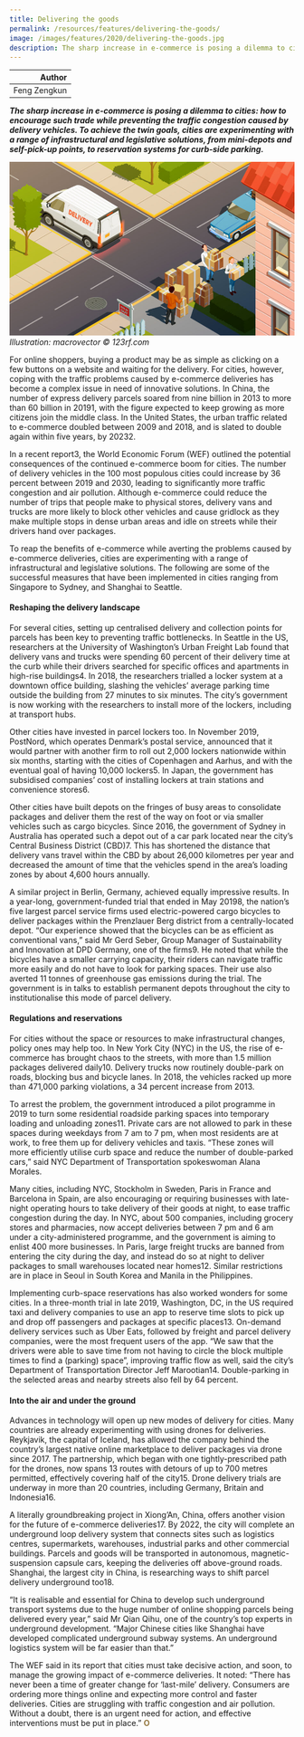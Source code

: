 ```yaml
---
title: Delivering the goods
permalink: /resources/features/delivering-the-goods/
image: /images/features/2020/delivering-the-goods.jpg
description: The sharp increase in e-commerce is posing a dilemma to cities - how to encourage such trade while preventing the traffic congestion caused by delivery vehicles. To achieve the twin goals, cities are experimenting with a range of infrastructural and legislative solutions, from mini-depots and self-pick-up points, to reservation systems for curb-side parking.
---
```


| Author |
|---:|
| Feng Zengkun |

***The sharp increase in e-commerce is posing a dilemma to cities: how to encourage such trade while preventing the traffic congestion caused by delivery vehicles. To achieve the twin goals, cities are experimenting with a range of infrastructural and legislative solutions, from mini-depots and self-pick-up points, to reservation systems for curb-side parking.***

![Delivering the goods](/images/features/2020/delivering-the-goods.jpg/)*Illustration: macrovector © 123rf.com*

For online shoppers, buying a product may be as simple as clicking on a few buttons on a website and waiting for the delivery. For cities, however, coping with the traffic problems caused by e-commerce deliveries has become a complex issue in need of innovative solutions. In China, the number of express delivery parcels soared from nine billion in 2013 to more than 60 billion in 20191, with the figure expected to keep growing as more citizens join the middle class. In the United States, the urban traffic related to e-commerce doubled between 2009 and 2018, and is slated to double again within five years, by 20232. 

In a recent report3, the World Economic Forum (WEF) outlined the potential consequences of the continued e-commerce boom for cities. The number of delivery vehicles in the 100 most populous cities could increase by 36 percent between 2019 and 2030, leading to significantly more traffic congestion and air pollution. Although e-commerce could reduce the  number of trips that people make to physical stores, delivery vans and trucks are more likely to block other vehicles and cause gridlock as they make multiple stops in dense urban areas and idle on streets while their drivers hand over packages.

To reap the benefits of e-commerce while averting the problems caused by e-commerce deliveries, cities are experimenting with a range of infrastructural and legislative solutions. The following are some of the successful measures that have been implemented in cities ranging from Singapore to Sydney, and Shanghai to Seattle. 

#### **Reshaping the delivery landscape**

For several cities, setting up centralised delivery and collection points for parcels has been key to preventing traffic bottlenecks. In Seattle in the US, researchers at the University of Washington’s Urban Freight Lab found that delivery vans and trucks were spending 60 percent of their delivery time at the curb while their drivers searched for specific offices and apartments in high-rise buildings4. In 2018, the researchers trialled a locker system at a downtown office building, slashing the vehicles’ average parking time outside the building from 27 minutes to six minutes. The city’s government is now working with the researchers to install more of the lockers, including at transport hubs. 

Other cities have invested in parcel lockers too. In November 2019, PostNord, which operates Denmark’s postal service, announced that it would partner with another firm to roll out 2,000 lockers nationwide within six months, starting with the cities of Copenhagen and Aarhus, and with the eventual goal of having 10,000 lockers5. In Japan, the government has subsidised companies’ cost of installing lockers at train stations and convenience stores6.  

Other cities have built depots on the fringes of busy areas to consolidate packages and deliver them the rest of the way on foot or via smaller vehicles such as cargo bicycles. Since 2016, the government of Sydney in Australia has operated such a depot out of a car park located near the city’s Central Business District (CBD)7. This has shortened the distance that delivery vans travel within the CBD by about 26,000 kilometres per year and decreased the amount of time that the vehicles spend in the area’s loading zones by about 4,600 hours annually.

A similar project in Berlin, Germany, achieved equally impressive results. In a year-long, government-funded trial that ended in May 20198, the nation’s five largest parcel service firms used electric-powered cargo bicycles to deliver packages within the Prenzlauer Berg district from a centrally-located depot. “Our experience showed that the bicycles can be as efficient as conventional vans,” said Mr Gerd Seber, Group Manager of Sustainability and Innovation at DPD Germany, one of the firms9. He noted that while the bicycles have a smaller carrying capacity, their riders can navigate traffic more easily and do not have to look for parking spaces. Their use also averted 11 tonnes of greenhouse gas emissions during the trial. The government is in talks to establish permanent depots throughout the city to institutionalise this mode of parcel delivery.

#### **Regulations and reservations**

For cities without the space or resources to make infrastructural changes, policy ones may help too. In New York City (NYC) in the US, the rise of e-commerce has brought chaos to the streets, with more than 1.5 million packages delivered daily10. Delivery trucks now routinely double-park on roads, blocking bus and bicycle lanes. In 2018, the vehicles racked up more than 471,000 parking violations, a 34 percent increase from 2013. 

To arrest the problem, the government introduced a pilot programme in 2019 to turn some residential roadside parking spaces into temporary loading and unloading zones11. Private cars are not allowed to park in these spaces during weekdays from 7 am to 7 pm, when most residents are at work, to free them up for delivery vehicles and taxis. “These zones will more efficiently utilise curb space and reduce the number of double-parked cars,” said NYC Department of Transportation spokeswoman Alana Morales.

Many cities, including NYC, Stockholm in Sweden, Paris in France and Barcelona in Spain, are also encouraging or requiring businesses with late-night operating hours to take delivery of their goods at night, to ease traffic congestion during the day. In NYC, about 500 companies, including grocery stores and pharmacies, now accept deliveries between 7 pm and 6 am under a city-administered programme, and the government is aiming to enlist 400 more businesses. In Paris, large freight trucks are banned from entering the city during the day, and instead do so at night to deliver packages to small warehouses located near homes12. Similar restrictions are in place in Seoul in South Korea and Manila in the Philippines.  

Implementing curb-space reservations has also worked wonders for some cities. In a three-month trial in late 2019, Washington, DC, in the US required taxi and delivery companies to use an app to reserve time slots to pick up and drop off passengers and packages at specific places13. On-demand delivery services such as Uber Eats, followed by freight and parcel delivery companies, were the most frequent users of the app. “We saw that the drivers were able to save time from not having to circle the block multiple times to find a (parking) space”, improving traffic flow as well, said the city’s Department of Transportation Director Jeff Marootian14. Double-parking in the selected areas and nearby streets also fell by 64 percent.

#### **Into the air and under the ground**

Advances in technology will open up new modes of delivery for cities. Many countries are already experimenting with using drones for deliveries. Reykjavik, the capital of Iceland, has allowed the company behind the country’s largest native online marketplace to deliver packages via drone since 2017. The partnership, which began with one tightly-prescribed path for the drones, now spans 13 routes with detours of up to 700 metres permitted, effectively covering half of the city15. Drone delivery trials are underway in more than 20 countries, including Germany, Britain and Indonesia16. 

A literally groundbreaking project in Xiong’An, China, offers another vision for the future of e-commerce deliveries17. By 2022, the city will complete an underground loop delivery system that connects sites such as logistics centres, supermarkets, warehouses, industrial parks and other commercial buildings. Parcels and goods will be transported in autonomous, magnetic-suspension capsule cars, keeping the deliveries off above-ground roads. Shanghai, the largest city in China, is researching ways to shift parcel delivery underground too18. 

“It is realisable and essential for China to develop such underground transport systems due to the huge number of online shopping parcels being delivered every year,” said Mr Qian Qihu, one of the country’s top experts in underground development. “Major Chinese cities like Shanghai have developed complicated underground subway systems. An underground logistics system will be far easier than that.”

The WEF said in its report that cities must take decisive action, and soon, to manage the growing impact of e-commerce deliveries. It noted: “There has never been a time of greater change for ‘last-mile’ delivery. Consumers are ordering more things online and expecting more control and faster deliveries. Cities are struggling with traffic congestion and air pollution. Without a doubt, there is an urgent need for action, and effective interventions must be put in place.” **<font color="#967942">O</font>**
